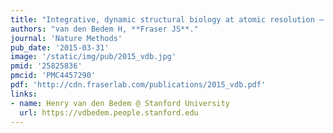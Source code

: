 ```yaml
---
title: "Integrative, dynamic structural biology at atomic resolution — it’s about time."
authors: "van den Bedem H, **Fraser JS**."
journal: 'Nature Methods'
pub_date: '2015-03-31'
image: '/static/img/pub/2015_vdb.jpg'
pmid: '25825836'
pmcid: 'PMC4457290'
pdf: 'http://cdn.fraserlab.com/publications/2015_vdb.pdf'
links:
- name: Henry van den Bedem @ Stanford University
  url: https://vdbedem.people.stanford.edu
---
```

